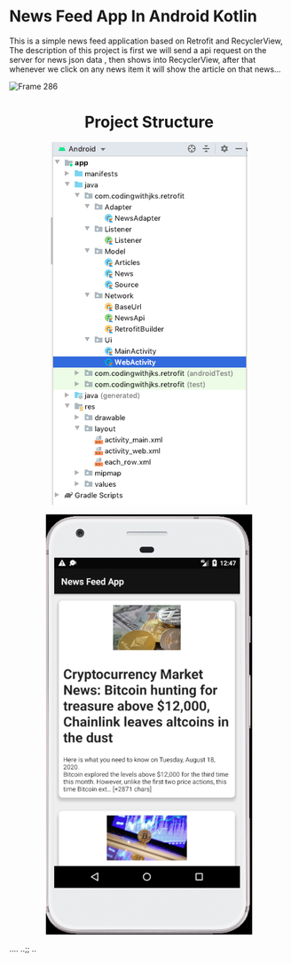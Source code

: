 # News Feed App In Android Kotlin

This is a simple news feed application based on Retrofit and RecyclerView, The description of this project is first we will send a api request on the server for news json data , then shows into RecyclerView, after that whenever we click on any news item it will show the article on that news...


![Frame 286](https://user-images.githubusercontent.com/61702243/96287661-e6e86880-0fff-11eb-9461-7d7da448af70.png)
<h1 align="center">Project Structure</h1>
<p align="center">
<img src="app/src/main/res/drawable/first.png"/>
</p>

<p align="center">
<img src="app/src/main/res/drawable/second.png"/>
</p>

....
..;;
..
